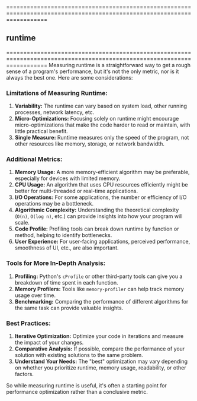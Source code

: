 

========================================================================================================================
## runtime
========================================================================================================================
Measuring runtime is a straightforward way to get a rough sense of a program's performance, but it's not the only metric, nor is it always the best one. Here are some considerations:

### Limitations of Measuring Runtime:
1. **Variability:** The runtime can vary based on system load, other running processes, network latency, etc.
2. **Micro-Optimizations:** Focusing solely on runtime might encourage micro-optimizations that make the code harder to read or maintain, with little practical benefit.
3. **Single Measure:** Runtime measures only the speed of the program, not other resources like memory, storage, or network bandwidth.

### Additional Metrics:
1. **Memory Usage:** A more memory-efficient algorithm may be preferable, especially for devices with limited memory.
2. **CPU Usage:** An algorithm that uses CPU resources efficiently might be better for multi-threaded or real-time applications.
3. **I/O Operations:** For some applications, the number or efficiency of I/O operations may be a bottleneck.
4. **Algorithmic Complexity:** Understanding the theoretical complexity (`O(n)`, `O(log n)`, etc.) can provide insights into how your program will scale.
5. **Code Profile:** Profiling tools can break down runtime by function or method, helping to identify bottlenecks.
6. **User Experience:** For user-facing applications, perceived performance, smoothness of UI, etc., are also important.

### Tools for More In-Depth Analysis:
1. **Profiling:** Python's `cProfile` or other third-party tools can give you a breakdown of time spent in each function.
2. **Memory Profilers:** Tools like `memory-profiler` can help track memory usage over time.
3. **Benchmarking:** Comparing the performance of different algorithms for the same task can provide valuable insights.

### Best Practices:
1. **Iterative Optimization:** Optimize your code in iterations and measure the impact of your changes.
2. **Comparative Analysis:** If possible, compare the performance of your solution with existing solutions to the same problem.
3. **Understand Your Needs:** The "best" optimization may vary depending on whether you prioritize runtime, memory usage, readability, or other factors.

So while measuring runtime is useful, it's often a starting point for performance optimization rather than a conclusive metric.